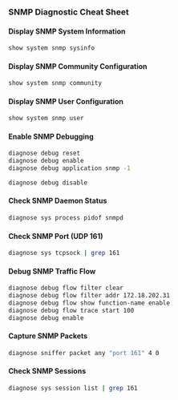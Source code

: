 ### SNMP Diagnostic Cheat Sheet

#### Display SNMP System Information
```bash
show system snmp sysinfo
```
#### Display SNMP Community Configuration
```bash
show system snmp community
```
#### Display SNMP User Configuration
```bash
show system snmp user
```
#### Enable SNMP Debugging
```bash
diagnose debug reset
diagnose debug enable
diagnose debug application snmp -1
```

  ```bash
diagnose debug disable
  ```
#### Check SNMP Daemon Status
```bash
diagnose sys process pidof snmpd
```
#### Check SNMP Port (UDP 161)
```bash
diagnose sys tcpsock | grep 161
```
#### Debug SNMP Traffic Flow
```bash
diagnose debug flow filter clear
diagnose debug flow filter addr 172.18.202.31
diagnose debug flow show function-name enable
diagnose debug flow trace start 100
diagnose debug enable
```
#### Capture SNMP Packets
```bash
diagnose sniffer packet any "port 161" 4 0
```
#### Check SNMP Sessions
```bash
diagnose sys session list | grep 161
```